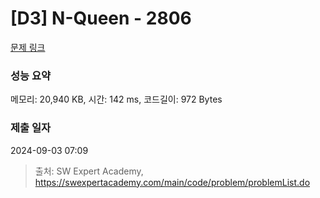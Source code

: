 # [D3] N-Queen - 2806 

[문제 링크](https://swexpertacademy.com/main/code/problem/problemDetail.do?contestProbId=AV7GKs06AU0DFAXB) 

### 성능 요약

메모리: 20,940 KB, 시간: 142 ms, 코드길이: 972 Bytes

### 제출 일자

2024-09-03 07:09



> 출처: SW Expert Academy, https://swexpertacademy.com/main/code/problem/problemList.do